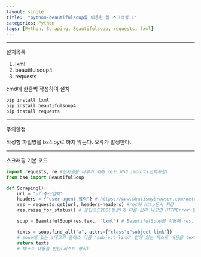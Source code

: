 ```yaml
---
layout: single
title:  "python-beautifulsoup를 이용한 웹 스크래핑 1"
categories: Python
tags: [Python, Scraping, Beautifulsoup, requests, lxml]
---
```


<hr/>
 설치목록

<ol>
	<li>lxml</li>
	<li>beautifulsoup4</li>
	<li>requests</li>
</ol>

 cmd에 한줄씩 작성하여 설치

```cmd
pip install lxml
pip install beautifulsoup4
pip install requests
```
<hr/>
 주의할점


 작성할 파일명을 bs4.py로 하지 않는다. 오류가 발생한다.
<hr/>
 스크래핑 기본 코드

```python
import requests, re #문자열을 다루기 위해 re도 미리 import(선택사항)
from bs4 import BeautifulSoup

def Scraping():
    url = "url주소입력"
    headers = {"user agent 입력"} # https://www.whatismybrowser.com/detect/what-is-my-user-agent 에서 확인 가능
    res = requests.get(url, headers=headers) #res에 http문서 저장
    res.raise_for_status() # 응답코드200(정상)과 다른 값이 나오면 HTTPError 발생

    soup = BeautifulSoup(res.text, "lxml") # BeautifulSoup를 이용해 res.text를 xml형태로 읽음

    texts = soup.find_all("a", attrs={"class":"subject-link"}) 
	# soup에 있는 a태그의 클래스 이름 "subject-link" 안에 있는 텍스트 내용을 texts에 저장
    return texts
	# 텍스트 내용을 반환(리스트 형식)
```